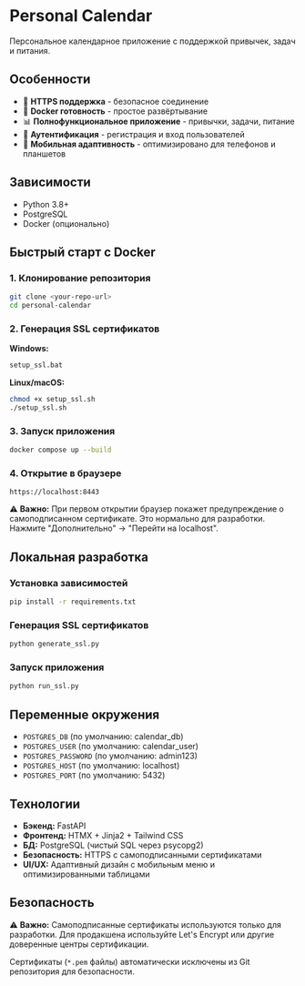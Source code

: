 # Personal Calendar

Персональное календарное приложение с поддержкой привычек, задач и питания.

## Особенности
- 🔐 **HTTPS поддержка** - безопасное соединение
- 🐳 **Docker готовность** - простое развёртывание
- 📊 **Полнофункциональное приложение** - привычки, задачи, питание
- 🔐 **Аутентификация** - регистрация и вход пользователей
- 📱 **Мобильная адаптивность** - оптимизировано для телефонов и планшетов

## Зависимости
- Python 3.8+
- PostgreSQL
- Docker (опционально)

## Быстрый старт с Docker

### 1. Клонирование репозитория
```bash
git clone <your-repo-url>
cd personal-calendar
```

### 2. Генерация SSL сертификатов
**Windows:**
```bash
setup_ssl.bat
```

**Linux/macOS:**
```bash
chmod +x setup_ssl.sh
./setup_ssl.sh
```

### 3. Запуск приложения
```bash
docker compose up --build
```

### 4. Открытие в браузере
```
https://localhost:8443
```

⚠️ **Важно:** При первом открытии браузер покажет предупреждение о самоподписанном сертификате. Это нормально для разработки. Нажмите "Дополнительно" → "Перейти на localhost".

## Локальная разработка

### Установка зависимостей
```bash
pip install -r requirements.txt
```

### Генерация SSL сертификатов
```bash
python generate_ssl.py
```

### Запуск приложения
```bash
python run_ssl.py
```

## Переменные окружения

- `POSTGRES_DB` (по умолчанию: calendar_db)
- `POSTGRES_USER` (по умолчанию: calendar_user)
- `POSTGRES_PASSWORD` (по умолчанию: admin123)
- `POSTGRES_HOST` (по умолчанию: localhost)
- `POSTGRES_PORT` (по умолчанию: 5432)

## Технологии
- **Бэкенд:** FastAPI
- **Фронтенд:** HTMX + Jinja2 + Tailwind CSS
- **БД:** PostgreSQL (чистый SQL через psycopg2)
- **Безопасность:** HTTPS с самоподписанными сертификатами
- **UI/UX:** Адаптивный дизайн с мобильным меню и оптимизированными таблицами

## Безопасность

⚠️ **Важно:** Самоподписанные сертификаты используются только для разработки. Для продакшена используйте Let's Encrypt или другие доверенные центры сертификации.

Сертификаты (`*.pem` файлы) автоматически исключены из Git репозитория для безопасности.